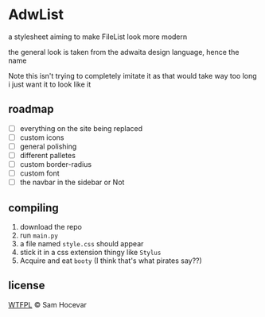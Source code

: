 # AdwList

a stylesheet aiming to make FileList look more modern

the general look is taken from the adwaita design language, hence the name

Note this isn't trying to completely imitate it as that would take way too long i just want it to look like it

## roadmap
- [ ] everything on the site being replaced
- [ ] custom icons
- [ ] general polishing
- [ ] different palletes
- [ ] custom border-radius
- [ ] custom font
- [ ] the navbar in the sidebar or Not

## compiling
1. download the repo
2. run `main.py`
3. a file named `style.css` should appear
4. stick it in a css extension thingy like `Stylus`
5. Acquire and eat `booty` (I think that's what pirates say??)

## license
[WTFPL](https://github.com/danatationn/adwlist/blob/main/LICENSE) © Sam Hocevar